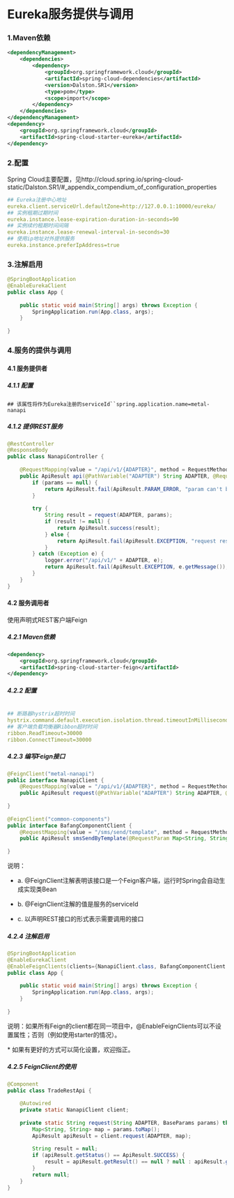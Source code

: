 # Eureka服务提供与调用

### 1.Maven依赖

```xml
<dependencyManagement>
    <dependencies>
        <dependency>
            <groupId>org.springframework.cloud</groupId>
            <artifactId>spring-cloud-dependencies</artifactId>
            <version>Dalston.SR1</version>
            <type>pom</type>
            <scope>import</scope>
        </dependency>
    </dependencies>
</dependencyManagement>
<dependency>
    <groupId>org.springframework.cloud</groupId>
    <artifactId>spring-cloud-starter-eureka</artifactId>
</dependency>
```

 

### 2.配置

Spring Cloud主要配置，见http://cloud.spring.io/spring-cloud-static/Dalston.SR1/#_appendix_compendium_of_configuration_properties

```yaml
## Eureka注册中心地址
eureka.client.serviceUrl.defaultZone=http://127.0.0.1:10000/eureka/
## 实例租期过期时间
eureka.instance.lease-expiration-duration-in-seconds=90
## 实例续约租期时间间隔
eureka.instance.lease-renewal-interval-in-seconds=30
## 使用ip地址对外提供服务
eureka.instance.preferIpAddress=true
```



### 3.注解启用

```java
@SpringBootApplication
@EnableEurekaClient
public class App {
     
    public static void main(String[] args) throws Exception {
        SpringApplication.run(App.class, args);
    }
     
}
```

 

### 4.服务的提供与调用

#### 4.1 服务提供者

##### 4.1.1 配置

```
## 该属性将作为Eureka注册的serviceId``spring.application.name=metal-nanapi
```

 

##### 4.1.2 提供REST服务

```java
@RestController
@ResponseBody
public class NanapiController {
  
    @RequestMapping(value = "/api/v1/{ADAPTER}", method = RequestMethod.POST)
    public ApiResult api(@PathVariable("ADAPTER") String ADAPTER, @RequestBody Map<String, String> params) {
        if (params == null) {
            return ApiResult.fail(ApiResult.PARAM_ERROR, "param can't be null");
        }
 
        try {
            String result = request(ADAPTER, params);
            if (result != null) {
                return ApiResult.success(result);
            } else {
                return ApiResult.fail(ApiResult.EXCEPTION, "request result is null");
            }
        } catch (Exception e) {
            logger.error("/api/v1/" + ADAPTER, e);
            return ApiResult.fail(ApiResult.EXCEPTION, e.getMessage());
        }
    }
}
```

 

#### 4.2 服务调用者

使用声明式REST客户端Feign

##### 4.2.1 Maven依赖

```xml
<dependency>
    <groupId>org.springframework.cloud</groupId>
    <artifactId>spring-cloud-starter-feign</artifactId>
</dependency>
```

 

##### 4.2.2 配置

```yaml

## 断路器hystrix超时时间
hystrix.command.default.execution.isolation.thread.timeoutInMilliseconds=30000
## 客户端负载均衡器Ribbon超时时间
ribbon.ReadTimeout=30000
ribbon.ConnectTimeout=30000
```

 

##### 4.2.3 编写Feign接口

```java
@FeignClient("metal-nanapi")
public interface NanapiClient {
    @RequestMapping(value = "/api/v1/{ADAPTER}", method = RequestMethod.POST)
    public ApiResult request(@PathVariable("ADAPTER") String ADAPTER, @RequestBody Map<String, String> params);
 
}
  
@FeignClient("common-components")
public interface BafangComponentClient {
    @RequestMapping(value = "/sms/send/template", method = RequestMethod.POST)
    public ApiResult smsSendByTemplate(@RequestParam Map<String, String> params);
  
}
```

说明：

- a. @FeignClient注解表明该接口是一个Feign客户端，运行时Spring会自动生成实现类Bean

- b. @FeignClient注解的值是服务的serviceId

- c. 以声明REST接口的形式表示需要调用的接口

 

##### 4.2.4 注解启用

```java
@SpringBootApplication
@EnableEurekaClient
@EnableFeignClients(clients={NanapiClient.class, BafangComponentClient.class})
public class App {
     
    public static void main(String[] args) throws Exception {
        SpringApplication.run(App.class, args);
    }
     
}
```

说明：如果所有Feign的client都在同一项目中，@EnableFeignClients可以不设置属性；否则（例如使用starter的情况）。

\* 如果有更好的方式可以简化设置，欢迎指正。

 

##### 4.2.5 FeignClient的使用

```java
@Component
public class TradeRestApi {
     
    @Autowired
    private static NanapiClient client;
  
    private static String request(String ADAPTER, BaseParams params) throws Exception {
        Map<String, String> map = params.toMap();
        ApiResult apiResult = client.request(ADAPTER, map);
  
        String result = null;
        if (apiResult.getStatus() == ApiResult.SUCCESS) {
            result = apiResult.getResult() == null ? null : apiResult.getResult().toString();
        }
        return null;
    }
}
```

